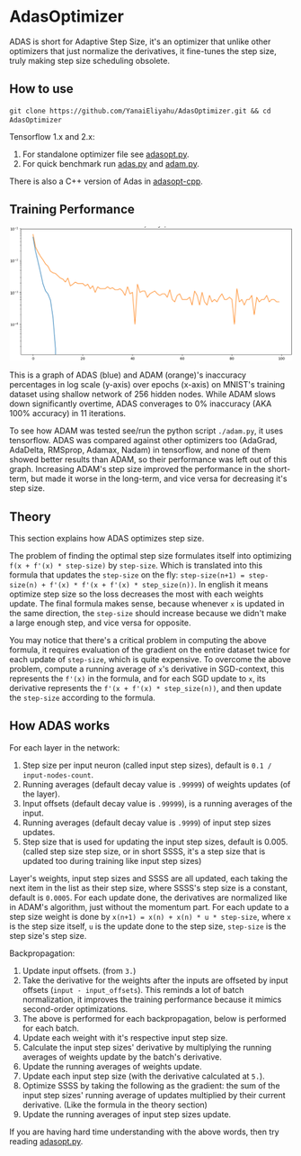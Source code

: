 # AdasOptimizer
ADAS is short for Adaptive Step Size, it's an optimizer that unlike other optimizers that just normalize the derivatives, it fine-tunes the step size, truly making step size scheduling obsolete.

## How to use

```shell
git clone https://github.com/YanaiEliyahu/AdasOptimizer.git && cd AdasOptimizer
```

Tensorflow 1.x and 2.x:
1. For standalone optimizer file see [adasopt.py](adasopt.py).
2. For quick benchmark run [adas.py](adas.py) and [adam.py](adam.py).

There is also a C++ version of Adas in [adasopt-cpp](adasopt-cpp).

## Training Performance

![ADAS vs ADAM](/adas_vs_adam.png)

This is a graph of ADAS (blue) and ADAM (orange)'s inaccuracy percentages in log scale (y-axis) over epochs (x-axis) on MNIST's training dataset using shallow network of 256 hidden nodes.
While ADAM slows down significantly overtime, ADAS converages to 0% inaccuracy (AKA 100% accuracy) in 11 iterations.

To see how ADAM was tested see/run the python script `./adam.py`, it uses tensorflow.
ADAS was compared against other optimizers too (AdaGrad, AdaDelta, RMSprop, Adamax, Nadam) in tensorflow, and none of them showed better results than ADAM, so their performance was left out of this graph.
Increasing ADAM's step size improved the performance in the short-term, but made it worse in the long-term, and vice versa for decreasing it's step size.

## Theory

This section explains how ADAS optimizes step size.

The problem of finding the optimal step size formulates itself into optimizing `f(x + f'(x) * step-size)` by `step-size`.
Which is translated into this formula that updates the `step-size` on the fly: `step-size(n+1) = step-size(n) + f'(x) * f'(x + f'(x) * step_size(n))`.
In english it means optimize step size so the loss decreases the most with each weights update.
The final formula makes sense, because whenever `x` is updated in the same direction, the `step-size` should increase because we didn't make a large enough step, and vice versa for opposite.

You may notice that there's a critical problem in computing the above formula, it requires evaluation of the gradient on the entire dataset twice for each update of `step-size`, which is quite expensive.
To overcome the above problem, compute a running average of `x`'s derivative in SGD-context, this represents the `f'(x)` in the formula, and for each SGD update to `x`,
its derivative represents the `f'(x + f'(x) * step_size(n))`, and then update the `step-size` according to the formula.

## How ADAS works

For each layer in the network:
1. Step size per input neuron (called input step sizes), default is `0.1 / input-nodes-count`.
2. Running averages (default decay value is `.99999`) of weights updates (of the layer).
3. Input offsets (default decay value is `.99999`), is a running averages of the input.
4. Running averages (default decay value is `.9999`) of input step sizes updates.
5. Step size that is used for updating the input step sizes, default is 0.005. (called step size step size, or in short SSSS, it's a step size that is updated too during training like input step sizes)

Layer's weights, input step sizes and SSSS are all updated, each taking the next item in the list as their step size, where SSSS's step size is a constant, default is `0.0005`.
For each update done, the derivatives are normalized like in ADAM's algorithm, just without the momentum part.
For each update to a step size weight is done by `x(n+1) = x(n) + x(n) * u * step-size`, where `x` is the step size itself, `u` is the update done to the step size, `step-size` is the step size's step size.



Backpropagation:
1. Update input offsets. (from `3.`)
2. Take the derivative for the weights after the inputs are offseted by input offsets (`input - input_offsets`). This reminds a lot of batch normalization, it improves the training performance because it mimics second-order optimizations.
3. The above is performed for each backpropagation, below is performed for each batch.
4. Update each weight with it's respective input step size.
5. Calculate the input step sizes' derivative by multiplying the running averages of weights update by the batch's derivative.
6. Update the running averages of weights update.
7. Update each input step size (with the derivative calculated at `5.`).
8. Optimize SSSS by taking the following as the gradient: the sum of the input step sizes' running average of updates multiplied by their current derivative. (Like the formula in the theory section)
9. Update the running averages of input step sizes update.

If you are having hard time understanding with the above words, then try reading [adasopt.py](adasopt.py).
